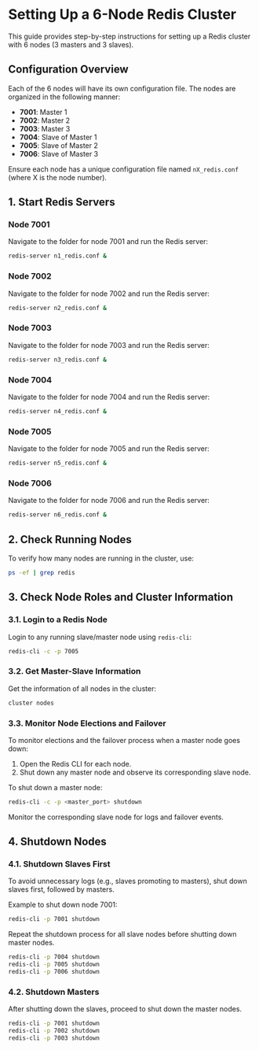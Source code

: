 # Setting Up a 6-Node Redis Cluster

This guide provides step-by-step instructions for setting up a Redis cluster with 6 nodes (3 masters and 3 slaves).

## Configuration Overview

Each of the 6 nodes will have its own configuration file. The nodes are organized in the following manner:
- **7001**: Master 1
- **7002**: Master 2
- **7003**: Master 3
- **7004**: Slave of Master 1
- **7005**: Slave of Master 2
- **7006**: Slave of Master 3

Ensure each node has a unique configuration file named `nX_redis.conf` (where X is the node number).

## 1. Start Redis Servers

### Node 7001

Navigate to the folder for node 7001 and run the Redis server:
```bash
redis-server n1_redis.conf &
```

### Node 7002

Navigate to the folder for node 7002 and run the Redis server:
```bash
redis-server n2_redis.conf &
```

### Node 7003

Navigate to the folder for node 7003 and run the Redis server:
```bash
redis-server n3_redis.conf &
```

### Node 7004

Navigate to the folder for node 7004 and run the Redis server:
```bash
redis-server n4_redis.conf &
```

### Node 7005

Navigate to the folder for node 7005 and run the Redis server:
```bash
redis-server n5_redis.conf &
```

### Node 7006

Navigate to the folder for node 7006 and run the Redis server:
```bash
redis-server n6_redis.conf &
```

## 2. Check Running Nodes

To verify how many nodes are running in the cluster, use:
```bash
ps -ef | grep redis
```

## 3. Check Node Roles and Cluster Information

### 3.1. Login to a Redis Node

Login to any running slave/master node using `redis-cli`:
```bash
redis-cli -c -p 7005
```

### 3.2. Get Master-Slave Information

Get the information of all nodes in the cluster:
```bash
cluster nodes
```

### 3.3. Monitor Node Elections and Failover

To monitor elections and the failover process when a master node goes down:
1. Open the Redis CLI for each node.
2. Shut down any master node and observe its corresponding slave node.

To shut down a master node:
```bash
redis-cli -c -p <master_port> shutdown
```

Monitor the corresponding slave node for logs and failover events.

## 4. Shutdown Nodes

### 4.1. Shutdown Slaves First

To avoid unnecessary logs (e.g., slaves promoting to masters), shut down slaves first, followed by masters.

Example to shut down node 7001:
```bash
redis-cli -p 7001 shutdown
```

Repeat the shutdown process for all slave nodes before shutting down master nodes.

```bash
redis-cli -p 7004 shutdown
redis-cli -p 7005 shutdown
redis-cli -p 7006 shutdown
```

### 4.2. Shutdown Masters

After shutting down the slaves, proceed to shut down the master nodes.

```bash
redis-cli -p 7001 shutdown
redis-cli -p 7002 shutdown
redis-cli -p 7003 shutdown
```
